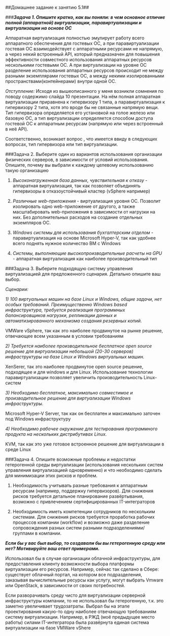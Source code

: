 
##Домашнее задание к занятию 5.1##


###**_Задача 1. Опишите кратко, как вы поняли: в чем основное отличие полной (аппаратной) виртуализации, паравиртуализации и виртуализации на основе ОС_**

Аппаратная виртуализация полностью эмулирует работу всего аппаратного обеспечения для гостевых ОС, а при паравиртуализации гостевая ОС взаимодействует с аппаратными ресурсами не напрямую, а через некий встроенный API, который предназначен для повышения эффективности совместного использования аппаратных ресурсов несколькими гостевыми ОС. А при виртуализации на уровне ОС разделение  использования аппаратных ресурсов происходит не между разными экземплярами гостевых ОС, а между некими изолированными пространствами(контейнерами) внутри одной ОС. 

_Отступление:_ Исходя из вышеописанного у меня возникли сомнения по поводу содержимо слайда 10 презентации. На нём полная аппаратная виртуализации приравнена к гипервизору 1 типа, а паравиртуализация к гипервизору 2 типа, хотя это вроде бы  не связанные напрямую вещи. Тип гипервизора определяется его установкой на голое железо или базовую ОС, а тип виртуализации определяется способом доступа гостевой ОС к аппаратным ресурсам (напрямую или через вcтроенный в неё API). 

Соответственно, возникает вопрос , что имеется ввиду в следующих вопросах, тип гипервизора или тип виртуализации. 


###Задача 2. Выберите один из вариантов использования организации физических серверов, в зависимости от условий использования. Опишите, почему вы выбрали к каждому целевому использованию такую организацию


1) _Высоконагруженная база данных, чувствительная к отказу_ - аппаратная виртуализация, так как позволяет объединять гипервизоры в отказоустойчивый кластер (vSphere например)

2) _Различные web-приложения_ - виртуализация уровня ОС. Позволит изолировать одно web-приложение от другого, а также масштабировать web-приложения в зависимости от нагрузки на них. Без дополнительных расходов на создание отдельных экземпляров ОС.

3) _Windows системы для использования бухгалтерским отделом_ - паравиртуализация на основе Microsoft Hyper-V, так как удобнее всего поднять нужное количество ВМ с Windows

4) _Системы, выполняющие высокопроизводительные расчеты на GPU_ -  аппаратная виртуализация как наиболее производительный тип 

###Задача 3. Выберите подходящую систему управления виртуализацией для предложенного сценария. Детально опишите ваш выбор.

_Сценарии:_

_1) 100 виртуальных машин на базе Linux и Windows, общие задачи, нет особых требований. Преимущественно Windows based инфраструктура, требуется реализация программных балансировщиков нагрузки, репликации данных и автоматизированного механизма создания резервных копий._

VMWare vSphere, так как это наиболее продвинутое на рынке решение, отвечающее всем указанным в условии требованиям

_2) Требуется наиболее производительное бесплатное open source решение для виртуализации небольшой (20-30 серверов) инфраструктуры на базе Linux и Windows виртуальных машин._

XenSerer, так это наиболее продвинутое open source решение, подходящее и для windows и для Linux. Использование технологии паравиртуализации позволяет увеличить производительность Linux-систем

_3) Необходимо бесплатное, максимально совместимое и производительное решение для виртуализации Windows инфраструктуры._

Microsoft Hyper-V Server, так как  он бесплатен и максимально заточен под Windows инфраструктуру

_4) Необходимо рабочее окружение для тестирования программного продукта на нескольких дистрибутивах Linux._

KVM, так как это уже готовое встроенное решение для виртуализации в среде Linux



###Задача 4. Опишите возможные проблемы и недостатки гетерогенной среды виртуализации (использования нескольких систем управления виртуализацией одновременно) и что необходимо сделать для минимизации этих рисков и проблем.
  
1. Необходимость учитывать разные требования к аппаратным ресурсам (например, поддержку гипервизоров). Для снижения рисков требуется детальное планирование развёртывания, возможно с привлечением сертифицированных IT-интеграторов

2. Необходимость иметь компетенции сотрудников по нескольким системам. Для снижения рисков требуется проработка рабочих процессов компании (workflow) и возможно даже разделение сопровождения разных систем разными подразделениями/группами в компании.
	
**_Если бы у вас был выбор, то создавали бы вы гетерогенную среду или нет? Мотивируйте ваш ответ примерами._**

Использовал бы в случае организации облачной инфраструктуры, для предоставления клиенту возможности выбора платформы виртуализации его ресурсов. Например, сейчас так сделано в Сбере: существует облачный портал, на котором все подразделения, заказывая вычислительные ресурсы как услугу, могут выбрать Vmware или  OpenStack, в зависимости от своих потребностей. 

Если разворачивать среду чисто для виртуализации серверной инфраструктуры компании, то не использовал бы гетерогенную, т.к. это заметно увеличивает трудозатраты. Выбрал бы на этапе проектирования какую-то одну наиболее отвечающую требованиям систему виртуализации. Например, в РЖД (моё предыдущее место работы) силами IT-интегратора была развёрнута единая система виртуализации на базе VMWare vShere